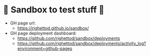 # 🧪 Sandbox to test stuff 🧪

* GH page url:
  * <https://righettod.github.io/sandbox/>
* GH page deployment dashboard:
  * <https://github.com/righettod/sandbox/deployments>
  * <https://github.com/righettod/sandbox/deployments/activity_log?environment=github-pages>
